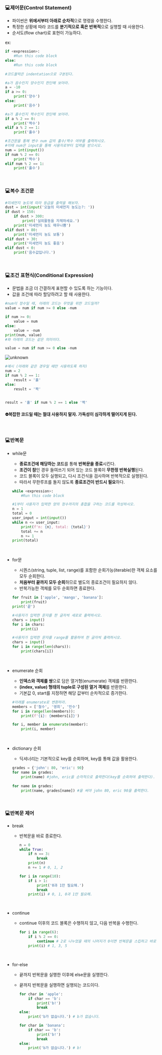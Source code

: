 ### 💻제어문(Control Statement)

- 파이썬은 **위에서부터 아래로 순차적**으로 명령을 수행한다.
- 특정한 상황에 따라 코드를 **분기적으로 혹은 반복적**으로 실행할 때 사용한다.
- 순서도(flow chart)로 표현이 가능하다.

ex:

```python
if <expression>:
    #Run this code block
else:
    #Run this code block
    
#코드블럭은 indentation으로 구분된다.
```

```python
#a가 음수인지 양수인지 판단해 보아라.
a = -10
if a >= 0:
    print('양수')
else:
    print('음수')
```

```python
#a가 홀수인지 짝수인지 판단해 보아라.
if a % 2 == 0:
    print('짝수')
elif a % 2 == 1:
    print('홀수')
```

```python
#조건문을 통해 변수 num 값의 홀수/짝수 여부를 출력하시오.
#이때 num은 input을 통해 사용자로부터 입력을 받으시오.
num = int(input())
if num % 2 == 0:
    print('짝수')
elif num % 2 == 1:
    print('홀수')
```

<br>

### 💻복수 조건문

```python
#미세먼지 농도에 따라 등급을 출력을 해보자.
dust = int(input('오늘의 미세먼지 농도는?: '))
if dust > 150:
    if dust > 300:
        print('실외활동을 자제하세요.')
    print('미세먼지 농도 매우나쁨')
elif dust > 80:
    print('미세먼지 농도 보통')
elif dust > 30:
    print('미세먼지 농도 좋음')
elif dust < 0:
    print('음수값입니다.')
```

<br>

### 💻조건 표현식(Conditional Expression)

- 문법을 조금 더 간결하게 표현할 수 있도록 하는 기능이다.
- 값을 조건에 따라 할당하려고 할 때 사용한다.

```python
#num이 정수일 때, 아래의 코드는 무엇을 위한 코드일까?
value = num if num >= 0 else -num

if num >= 0:
    value = num
else:
    value = -num
print(num, value)
#와 아래의 코드는 같은 의미이다.

value = num if num >= 0 else -num
```

![unknown](220712_Python.assets/unknown.png)

```python
#예시 (아래와 같은 경우일 때만 사용하도록 하자)
num = 2 
if num % 2 == 1:
    result = '홀'
else:
    result = '짝'
    
    
result = '홀' if num % 2 == 1 else '짝'
```

#### ⛔복잡한 코드일 때는 절대 사용하지 말자. 가독성이 심각하게 떨어지게 된다.

<br>

### 💻반복문

- while문

  - **종료조건에 해당하는 코드**를 통해 **반복문을 종료**시킨다.
  - **조건이 참**인 경우 들여쓰기 되어 있는 코드 블록이 **무한정 반복실행**된다.
  - 코드 블록이 모두 실행되고, 다시 조건식을 검사하며 반복적으로 실행된다.
  - 따라서 무한루프를 돌지 않도록 **종료조건이 반드시 필요**하다.

  ```python
  while <expression>:
      #Run this code block
  ```

  ```python
  #1부터 사용자가 입력한 양의 정수까지의 총합을 구하는 코드를 작성하시오.
  n = 1
  total = 0
  user_input = int(input())
  while n <= user_input:
      print(f'n: {n}, total: {total}')
      total += n
      n += 1
  print(total)
  ```

  <br>

- for문

  - 시퀀스(string, tuple, list, range)를 포함한 순회가능(iterable)한 객체 요소를 모두 순회한다.
  - **처음부터 끝까지 모두 순회**하므로 별도의 종료조건이 필요하지 않다.
  - 반복가능한 객체를 모두 순회하면 종료한다.

  ```python
  for fruit in ['apple', 'mango', 'banana']:
      print(fruit)
  print('끝')
  ```

  ```python
  #사용자가 입력한 문자를 한 글자씩 세로로 출력하시오.
  chars = input()
  for i in chars:
      print(i)
  ```

  ```python
  #사용자가 입력한 문자를 range를 활용하여 한 글자씩 출력하시오.
  chars = input()
  for i in range(len(chars)):
      print(chars[i])
  ```

  <br>

- enumerate 순회

  - **인덱스와 객체를 쌍**으로 담은 열거형(enumerate) 객체를 반환한다.
  - **(index, value) 형태의 tuple로 구성된 열거 객체**를 반환한다.
  - 기본값 0, start를 지정하면 해당 값부터 순차적으로 증가한다.

  ```python
  #아래를 enumerate로 변환하라.
  members = ['철수', '영희', '민수']
  for i in range(len(members)):
      print(f'{i}: {members[i]}')
  
  for i, member in enumerate(member):
      print(i, member)
  ```

  <br>

- dictionary 순회

  - 딕셔너리는 기본적으로 key를 순회하며, key를 통해 값을 활용한다.

  ```python
  grades = {'john': 80, 'eric': 90}
  for name in grades:
      print(name) #john, eric을 순차적으로 출력한다(key를 순회하여 출력한다).
      
  for name in grades:
      print(name, grades[name]) #을 써야 john 80, eric 90을 출력한다.
  ```

<br>

### 💻반복문 제어

- break

  - 반복문을 바로 종료한다.

    ```python
    n = 0
    while True:
        if n == 3:
            break
        print(n)
        n += 1 # 0, 1, 2
    ```

    ```python
    for i in range(10):
        if i > 1:
            print('0과 1만 필요해.')
            break
        print(i) # 0, 1, 0과 1만 필요해.
    ```

    <br>

- continue

  - continue 이후의 코드 블록은 수행하지 않고, 다음 반복을 수행한다.

    ```python
    for i in range(6):
        if i % 2 == 0:
            continue # 2로 나누었을 때의 나머지가 0이면 반복문을 스킵하고 바로 print한다.
        print(i) # 1, 3, 5
    ```

    <br>

- for-else

  - 끝까지 반복문을 실행한 이후에 else문을 실행한다.

  - 끝까지 반복문을 실행하면 실행되는 코드이다.

    ```python
    for char in 'apple':
        if char == 'b':
            print('b!')
            break
    else:
        print('b가 없습니다.') # b가 없습니다.
    ```

    ```python
    for char in 'banana':
        if char == 'b':
            print('b!')
            break
    else:
        print('b가 없습니다.') # b!
    ```





